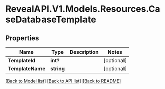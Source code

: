 # RevealAPI.V1.Models.Resources.CaseDatabaseTemplate
## Properties

Name | Type | Description | Notes
------------ | ------------- | ------------- | -------------
**TemplateId** | **int?** |  | [optional] 
**TemplateName** | **string** |  | [optional] 

[[Back to Model list]](../README.md#documentation-for-models) [[Back to API list]](../README.md#documentation-for-api-endpoints) [[Back to README]](../README.md)

